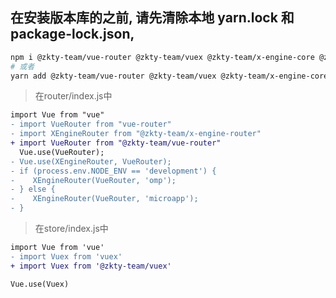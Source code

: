 <!--
 * @Author: sheng.wang
 * @Date: 2021-06-03 11:42:39
 * @LastEditTime: 2021-06-03 14:56:04
 * @LastEditors: sheng.wang
 * @Description: 
 * @FilePath: /x-engine-docs/docs/devProcess/版本库迁移.md
-->

## 在安装版本库的之前, 请先清除本地 yarn.lock 和 package-lock.json,


```bash
npm i @zkty-team/vue-router @zkty-team/vuex @zkty-team/x-engine-core @zkty-team/x-engine-lifecycle @zkty-team/x-engine-ui
# 或者
yarn add @zkty-team/vue-router @zkty-team/vuex @zkty-team/x-engine-core @zkty-team/x-engine-lifecycle @zkty-team/x-engine-ui
```

> 在router/index.js中
```diff
import Vue from "vue"
- import VueRouter from "vue-router"
- import XEngineRouter from "@zkty-team/x-engine-router"
+ import VueRouter from "@zkty-team/vue-router"
  Vue.use(VueRouter);
- Vue.use(XEngineRouter, VueRouter);
- if (process.env.NODE_ENV == 'development') {
-    XEngineRouter(VueRouter, 'omp');
- } else {
-    XEngineRouter(VueRouter, 'microapp');
- }

```

> 在store/index.js中
```diff
import Vue from 'vue'
- import Vuex from 'vuex'
+ import Vuex from '@zkty-team/vuex'

Vue.use(Vuex)
```